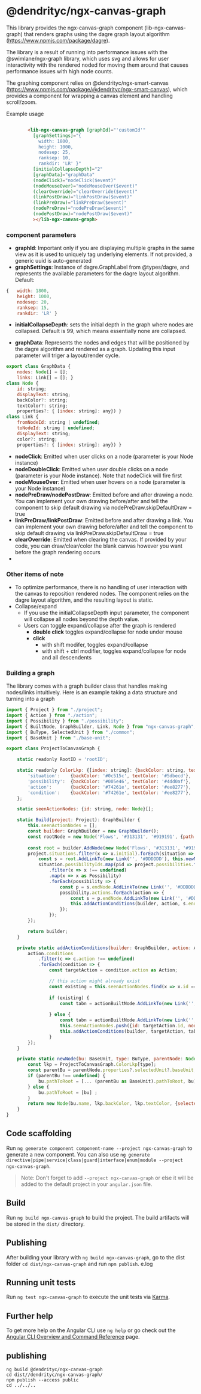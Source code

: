 # @dendrityc/ngx-canvas-graph

This library provides the ngx-canvas-graph component (lib-ngx-canvas-graph) that renders graphs using the dagre graph layout algorithm (https://www.npmjs.com/package/dagre).

The library is a result of running into performance issues with the @swimlane/ngx-graph library, which uses svg and allows for user interactivity with the rendered noded for moving them around that causes performance issues with high node counts.  

The graphing component relies on @dendrityc/ngx-smart-canvas (https://www.npmjs.com/package/@dendrityc/ngx-smart-canvas), which provides a component for wrapping a canvas element and handling scroll/zoom.  

Example usage 
```html

        <lib-ngx-canvas-graph [graphId]="'customId'" 
          [graphSettings]="{ 
            width: 1800, 
            height: 1000, 
            nodesep: 25, 
            ranksep: 10, 
            rankdir: 'LR' }"
          [initialCollapseDepth]="2"
          [graphData]="graphData"
          (nodeClick)="nodeClick($event)"
          (nodeMouseOver)="nodeMouseOver($event)"
          (clearOverride)="clearOverride($event)"
          (linkPostDraw)="linkPostDraw($event)"
          (linkPreDraw)="linkPreDraw($event)"
          (nodePreDraw)="nodePreDraw($event)"
          (nodePostDraw)="nodePostDraw($event)"
          ></lib-ngx-canvas-graph>


```

### component parameters

* **graphId**: Important only if you are displaying multiple graphs in the same view as it is used to uniquely tag underlying elements.  If not provided, a generic uuid is auto-generated
* **graphSettings**: Instance of dagre.GraphLabel from @types/dagre, and represents the available parameters for the dagre layout algorithm. Default:
```javascript
{   width: 1800, 
    height: 1000, 
    nodesep: 20, 
    ranksep: 15, 
    rankdir: 'LR' }
```
* **initialCollapseDepth**: sets the initial depth in the graph where nodes are collapsed.  Default is 99, which means essentially none are collapsed.  

* **graphData**: Represents the nodes and edges that will be positioned by the dagre algorithm and rendered as a graph.  Updating this input parameter will triger a layout/render cycle.
```javascript
export class GraphData {
    nodes: Node[] = [];
    links: Link[] = []; }
class Node {
    id: string;
    displayText: string; 
    backColor?: string; 
    textColor?: string;
    properties?: { [index: string]: any}) }
class Link {
    fromNodeId: string | undefined;
    toNodeId: string | undefined;
    displayText: string; 
    color?: string;
    properties?: { [index: string]: any}) }
```
* **nodeClick**: Emitted when user clicks on a node (parameter is your Node instance)
* **nodeDoubleClick**: Emitted when user double clicks on a node (parameter is your Node instance).  Note that nodeClick will fire first
* **nodeMouseOver**: Emitted when user hovers on a node (parameter is your Node instance)
* **nodePreDraw/nodePostDraw**: Emitted before and after drawing a node.  You can implement your own drawing before/after and tell the component to skip default drawing via nodePreDraw.skipDefaultDraw = true
* **linkPreDraw/linkPostDraw**: Emitted before and after drawing a link.  You can implement your own drawing before/after and tell the component to skip default drawing via linkPreDraw.skipDefaultDraw = true
* **clearOverride**:  Emitted when clearing the canvas. If provided by your code, you can draw/clear/color the blank canvas however you want before the graph rendering occurs
* 
### Other items of note
* To optimize performance, there is no handling of user interaction with the canvas to reposition rendered nodes.  The component relies on the dagre layout algorithm, and the resulting layout is static.  
* Collapse/expand
    *   If you use the initialCollapseDepth input parameter, the component will collapse all nodes beyond the depth value.
    *   Users can toggle expand/collapse after the graph is rendered
        * **double click** toggles expand/collapse for node under mouse
        * **click**
            *   with shift modifer, toggles expand/collapse
            *   with shift + ctrl modifier, toggles expand/collapse for node and all descendents


### Building a graph

The library comes with a graph builder class that handles making nodes/links intuitively.  Here is an example taking a data structure and turning into a graph
```javascript
import { Project } from "./project";
import { Action } from "./action";
import { Possibility } from "./possibility";
import { BuiltNode, GraphBuilder, Link, Node } from "ngx-canvas-graph";
import { BuType, SelectedUnit } from "./common";
import { BaseUnit } from "./base-unit";

export class ProjectToCanvasGraph {

    static readonly RootID = 'rootID';

    static readonly ColorLkp: {[index: string]: {backColor: string, textColor: string};} = {
        'situation':    {backColor: '#0c515c', textColor: '#5dbecd'},
        'possibility':  {backColor: '#005e46', textColor: '#4dd0af'},       
        'action':       {backColor: '#74261e', textColor: '#ee8277'},
        'condition':    {backColor: '#74261e', textColor: '#ee8277'},
    };

    static seenActionNodes: {id: string, node: Node}[];

    static Build(project: Project): GraphBuilder {
        this.seenActionNodes = [];
        const builder: GraphBuilder = new GraphBuilder();
        const rootNode = new Node('Flows', '#313131', '#919191', {path: 'Flows'}, 'idROOT' );
        
        const root = builder.AddNode(new Node('Flows', '#313131', '#919191', {path: 'Flows'}, 'idROOT' ));
        project.situations.filter(x => x.initial).forEach(situation => {
            const s = root.AddLinkTo(new Link('', '#DDDDDD'), this.newNode(situation, 'situation', root.node));
            situation.possibilityIds.map(pid => project.possibilities.find(x => x.id === pid))
                .filter(x => x !== undefined)
                .map(x => x as Possibility)
                .forEach(possibility => {
                    const p = s.endNode.AddLinkTo(new Link('', '#DDDDDD'), this.newNode(possibility, 'possibility', s.endNode.node));
                    possibility.actions.forEach(action => {
                        const s = p.endNode.AddLinkTo(new Link('', '#DDDDDD'), this.newNode(action, 'action', p.endNode.node)); 
                        this.addActionConditions(builder, action, s.endNode);
                    });
                });
        });

        return builder;
    }

    private static addActionConditions(builder: GraphBuilder, action: Action, actionBuiltNode: BuiltNode) {
        action.conditions
            .filter(c => c.action !== undefined)
            .forEach(condition => {
                const targetAction = condition.action as Action; 

                // this action might already exist 
                const existing = this.seenActionNodes.find(x => x.id === targetAction.id);
                
                if (existing) {
                    const tabn = actionBuiltNode.AddLinkTo(new Link('', '#767676'), existing.node);
                    
                } else {
                    const tabn = actionBuiltNode.AddLinkTo(new Link('', '#DDDDDD'), this.newNode(targetAction, 'action', actionBuiltNode.node));
                    this.seenActionNodes.push({id: targetAction.id, node: tabn.endNode.node})
                    this.addActionConditions(builder, targetAction, tabn.endNode);
                }
        });
    }   

    private static newNode(bu: BaseUnit, type: BuType, parentNode: Node) {
        const lkp = ProjectToCanvasGraph.ColorLkp[type];        
        const parentBu = parentNode.properties?.selectedUnit?.baseUnit;
        if (parentBu !== undefined) {
            bu.pathToRoot = [... (parentBu as BaseUnit).pathToRoot, bu];
        } else {
            bu.pathToRoot = [bu] ;
        }        
        return new Node(bu.name, lkp.backColor, lkp.textColor, {selectedUnit: new SelectedUnit(bu, type)}, bu.id );
    }
}

```

## Code scaffolding

Run `ng generate component component-name --project ngx-canvas-graph` to generate a new component. You can also use `ng generate directive|pipe|service|class|guard|interface|enum|module --project ngx-canvas-graph`.
> Note: Don't forget to add `--project ngx-canvas-graph` or else it will be added to the default project in your `angular.json` file. 

## Build

Run `ng build ngx-canvas-graph` to build the project. The build artifacts will be stored in the `dist/` directory.

## Publishing

After building your library with `ng build ngx-canvas-graph`, go to the dist folder `cd dist/ngx-canvas-graph` and run `npm publish`.
e.log
## Running unit tests

Run `ng test ngx-canvas-graph` to execute the unit tests via [Karma](https://karma-runner.github.io).

## Further help

To get more help on the Angular CLI use `ng help` or go check out the [Angular CLI Overview and Command Reference](https://angular.io/cli) page.

## publishing

```
ng build @dendrityc/ngx-canvas-graph
cd dist//dendrityc/ngx-canvas-graph/
npm publish --access public
cd ../../..

```
